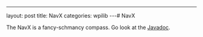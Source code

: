 ---
layout: post
title: NavX
categories: wpilib
---# NavX

The NavX is a fancy-schmancy compass. Go look at the [Javadoc](http://www.kauailabs.com/public_files/navx-mxp/apidocs/java/).